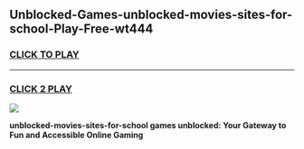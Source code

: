 
## Unblocked-Games-unblocked-movies-sites-for-school-Play-Free-wt444
<h3>
<a href="https://premium76.site?title=unblocked-movies-sites-for-school&ref=23A">CLICK TO PLAY</a></h3>
<hr>

<h3>
<a href="https://premium76.site?title=unblocked-movies-sites-for-school&ref=23A">CLICK 2 PLAY</a>
  
</h3>

<a href="https://premium76.site?title=unblocked-movies-sites-for-school&ref=23A"><img src="https://clearcache.store/games.png"></a>


**unblocked-movies-sites-for-school games unblocked: Your Gateway to Fun and Accessible Online Gaming**
